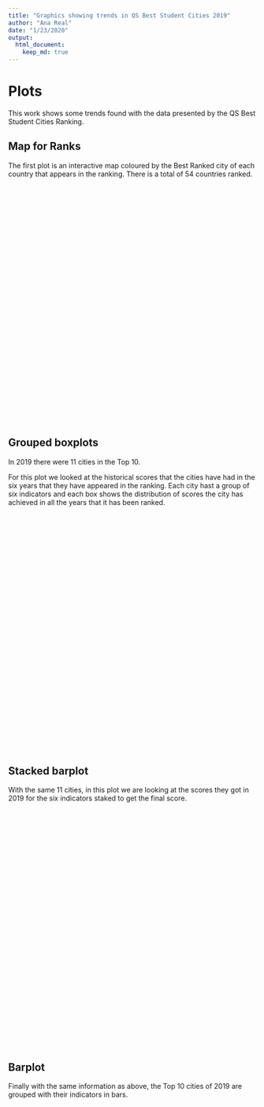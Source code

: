 ```yaml
---
title: "Graphics showing trends in QS Best Student Cities 2019"
author: "Ana Real"
date: "1/23/2020"
output: 
  html_document:
    keep_md: true
---
```




# Plots

This work shows some trends found with the data presented by the QS Best Student Cities Ranking.

## Map for Ranks

The first plot is an interactive map coloured by the Best Ranked city of each country that appears in the ranking. There is a total of 54 countries ranked.

<!--html_preserve--><div id="htmlwidget-8f0cd113e41cd00d3685" style="width:672px;height:480px;" class="plotly html-widget"></div>
<script type="application/json" data-for="htmlwidget-8f0cd113e41cd00d3685">{"x":{"visdat":{"2fa3d1bfb19":["function () ","plotlyVisDat"]},"cur_data":"2fa3d1bfb19","attrs":{"2fa3d1bfb19":{"alpha_stroke":1,"sizes":[10,100],"spans":[1,20],"z":{},"color":{},"text":{},"locations":{},"marker":{"line":{"color":"rgba(190,190,190,1)","width":0.5}},"inherit":true}},"layout":{"margin":{"b":40,"l":60,"t":25,"r":10},"mapType":"geo","scene":{"zaxis":{"title":"Rank"}},"geo":{"domain":{"x":[0,1],"y":[0,1]},"showframe":false,"showcoastlines":false,"projection":{"type":"Mercator"}},"hovermode":"closest","showlegend":false,"legend":{"yanchor":"top","y":0.5},"title":"Best Ranked City per Country in 2019, QS Best Student Cities"},"source":"A","config":{"showSendToCloud":false},"data":[{"colorbar":{"title":"Rank","ticklen":2,"len":0.5,"lenmode":"fraction","y":1,"yanchor":"top"},"colorscale":[["0","rgba(68,1,84,1)"],["0.0416666666666667","rgba(70,19,97,1)"],["0.0833333333333333","rgba(72,32,111,1)"],["0.125","rgba(71,45,122,1)"],["0.166666666666667","rgba(68,58,128,1)"],["0.208333333333333","rgba(64,70,135,1)"],["0.25","rgba(60,82,138,1)"],["0.291666666666667","rgba(56,93,140,1)"],["0.333333333333333","rgba(49,104,142,1)"],["0.375","rgba(46,114,142,1)"],["0.416666666666667","rgba(42,123,142,1)"],["0.458333333333333","rgba(38,133,141,1)"],["0.5","rgba(37,144,140,1)"],["0.541666666666667","rgba(33,154,138,1)"],["0.583333333333333","rgba(39,164,133,1)"],["0.625","rgba(47,174,127,1)"],["0.666666666666667","rgba(53,183,121,1)"],["0.708333333333333","rgba(79,191,110,1)"],["0.75","rgba(98,199,98,1)"],["0.791666666666667","rgba(119,207,85,1)"],["0.833333333333333","rgba(147,214,70,1)"],["0.875","rgba(172,220,52,1)"],["0.916666666666667","rgba(199,225,42,1)"],["0.958333333333333","rgba(226,228,40,1)"],["1","rgba(253,231,37,1)"]],"showscale":true,"z":[1,2,3,4,6,7,8,10,10,12,13,17,20,21,24,27,29,31,32,34,35,37,37,40,43,43,46,51,52,53,54,56,59,60,71,72,76,78,81,82,85,95,98,101,107,109,110,111,112,118,120,65,72,94],"text":["United Kingdom","Japan","Australia","Germany","Canada","France","Switzerland","South Korea","Hong Kong","United States","Austria","Taiwan","Singapore","Spain","Netherlands","New Zeland","Malaysia","Argentina","China","Russia","Czech Republic","Ireland","Sweden","Italy","Belgium","Hungary","Denmark","Poland","Portugal","Mexico","Chile","Finland","Thailand","United Arab Emirates","Turkey","Greece","Brazil","South Africa","India","Colombia","Philippines","Lithuania","Peru","Lebanon","Egypt","Indonesia","Latvia","Pakistan","Kazakhstan","Ukraine","Belarus","Norway","Saudi Arabia","Findland"],"locations":["GBR","JPN","AUS","DEU","CAN","FRA","CHE","0","HKG","USA","AUT","TWN","SGP","ESP","NLD","0","MYS","ARG","CHN","RUS","CZE","IRL","SWE","ITA","BEL","HUN","DNK","POL","PRT","MEX","CHL","FIN","THA","ARE","TUR","GRC","BRA","ZAF","IND","COL","PHL","LTU","PER","LBN","EGY","IDN","LVA","PAK","KAZ","UKR","BLR","NOR","SAU","0"],"marker":{"line":{"colorbar":{"title":"","ticklen":2},"cmin":1,"cmax":120,"colorscale":[["0","rgba(68,1,84,1)"],["0.0416666666666667","rgba(70,19,97,1)"],["0.0833333333333333","rgba(72,32,111,1)"],["0.125","rgba(71,45,122,1)"],["0.166666666666667","rgba(68,58,128,1)"],["0.208333333333333","rgba(64,70,135,1)"],["0.25","rgba(60,82,138,1)"],["0.291666666666667","rgba(56,93,140,1)"],["0.333333333333333","rgba(49,104,142,1)"],["0.375","rgba(46,114,142,1)"],["0.416666666666667","rgba(42,123,142,1)"],["0.458333333333333","rgba(38,133,141,1)"],["0.5","rgba(37,144,140,1)"],["0.541666666666667","rgba(33,154,138,1)"],["0.583333333333333","rgba(39,164,133,1)"],["0.625","rgba(47,174,127,1)"],["0.666666666666667","rgba(53,183,121,1)"],["0.708333333333333","rgba(79,191,110,1)"],["0.75","rgba(98,199,98,1)"],["0.791666666666667","rgba(119,207,85,1)"],["0.833333333333333","rgba(147,214,70,1)"],["0.875","rgba(172,220,52,1)"],["0.916666666666667","rgba(199,225,42,1)"],["0.958333333333333","rgba(226,228,40,1)"],["1","rgba(253,231,37,1)"]],"showscale":false,"color":"rgba(190,190,190,1)","width":0.5}},"type":"choropleth","geo":"geo","frame":null}],"highlight":{"on":"plotly_click","persistent":false,"dynamic":false,"selectize":false,"opacityDim":0.2,"selected":{"opacity":1},"debounce":0},"shinyEvents":["plotly_hover","plotly_click","plotly_selected","plotly_relayout","plotly_brushed","plotly_brushing","plotly_clickannotation","plotly_doubleclick","plotly_deselect","plotly_afterplot","plotly_sunburstclick"],"base_url":"https://plot.ly"},"evals":[],"jsHooks":[]}</script><!--/html_preserve-->

## Grouped boxplots

In 2019 there were 11 cities in the Top 10. 

For this plot we looked at the historical scores that the cities have had in the six years that they have appeared in the ranking. Each city hast a group of six indicators and each box shows the distribution of scores the city has achieved in all the years that it has been ranked.

<!--html_preserve--><div id="htmlwidget-c204afb4c068e36e7e3b" style="width:672px;height:480px;" class="plotly html-widget"></div>
<script type="application/json" data-for="htmlwidget-c204afb4c068e36e7e3b">{"x":{"visdat":{"2fa5d2ad2d7":["function () ","plotlyVisDat"]},"cur_data":"2fa5d2ad2d7","attrs":{"2fa5d2ad2d7":{"x":{},"y":{},"color":{},"alpha_stroke":1,"sizes":[10,100],"spans":[1,20],"type":"box"}},"layout":{"margin":{"b":40,"l":60,"t":25,"r":10},"boxmode":"group","title":"Top 10 cities of 2019 by QS BSC and their scores in the last 6 years","xaxis":{"domain":[0,1],"automargin":true,"title":"City","type":"category","categoryorder":"array","categoryarray":["Berlin","Hong Kong","London","Melbourne","Montreal","Munich","Paris","Seoul","Sydney","Tokyo","Zurich"]},"yaxis":{"domain":[0,1],"automargin":true,"title":"Score"},"hovermode":"closest","showlegend":true},"source":"A","config":{"showSendToCloud":false},"data":[{"fillcolor":"rgba(102,194,165,0.5)","x":["London","Tokyo","Melbourne","Munich","Berlin","Montreal","Paris","Zurich","Sydney","Seoul","Hong Kong","London","Tokyo","Melbourne","Montreal","Paris","Munich","Berlin","Zurich","Sydney","Seoul","Hong Kong","Montreal","Paris","London","Seoul","Melbourne","Berlin","Tokyo","Munich","Hong Kong","Sydney","Zurich","Paris","Melbourne","Tokyo","Sydney","London","Montreal","Hong Kong","Berlin","Seoul","Munich","Zurich","Paris","Melbourne","London","Sydney","Hong Kong","Tokyo","Montreal","Seoul","Zurich","Munich","Berlin","Paris","London","Sydney","Melbourne","Zurich","Hong Kong","Montreal","Munich","Berlin","Seoul","Tokyo"],"y":[100,83,69,54,50,57,81,63,65,95,74,100,84,68,57,93,54,49,63,64,93,72,59,98,100,96,70,50,84,55,74,65,65,96,67,81,63,100,61,72,49,88,53,64,96,69,100,65,74,79,63,87,61,54,49,95,100,86,89,78,94,85,70,69,93,92],"type":"box","name":"Rankings","marker":{"color":"rgba(102,194,165,1)","line":{"color":"rgba(102,194,165,1)"}},"line":{"color":"rgba(102,194,165,1)"},"xaxis":"x","yaxis":"y","frame":null},{"fillcolor":"rgba(252,141,98,0.5)","x":["London","Tokyo","Melbourne","Munich","Berlin","Montreal","Paris","Zurich","Sydney","Seoul","Hong Kong","London","Tokyo","Melbourne","Montreal","Paris","Munich","Berlin","Zurich","Sydney","Seoul","Hong Kong","Montreal","Paris","London","Seoul","Melbourne","Berlin","Tokyo","Munich","Hong Kong","Sydney","Zurich","Paris","Melbourne","Tokyo","Sydney","London","Montreal","Hong Kong","Berlin","Seoul","Munich","Zurich","Paris","Melbourne","London","Sydney","Hong Kong","Tokyo","Montreal","Seoul","Zurich","Munich","Berlin","Paris","London","Sydney","Melbourne","Zurich","Hong Kong","Montreal","Munich","Berlin","Seoul","Tokyo"],"y":[92,59,100,87,79,92,80,84,97,72,80,92,55,100,94,80,74,75,83,97,67,78,93,79,90,63,100,70,48,72,77,95,80,80,100,51,95,91,95,79,75,65,72,83,83,100,93,95,80,55,96,71,82,75,77,86,98,94,100,81,85,91,72,72,72,49],"type":"box","name":"Student.Mix","marker":{"color":"rgba(252,141,98,1)","line":{"color":"rgba(252,141,98,1)"}},"line":{"color":"rgba(252,141,98,1)"},"xaxis":"x","yaxis":"y","frame":null},{"fillcolor":"rgba(141,160,203,0.5)","x":["London","Tokyo","Melbourne","Munich","Berlin","Montreal","Paris","Zurich","Sydney","Seoul","Hong Kong","London","Tokyo","Melbourne","Montreal","Paris","Munich","Berlin","Zurich","Sydney","Seoul","Hong Kong","Montreal","Paris","London","Seoul","Melbourne","Berlin","Tokyo","Munich","Hong Kong","Sydney","Zurich","Paris","Melbourne","Tokyo","Sydney","London","Montreal","Hong Kong","Berlin","Seoul","Munich","Zurich","Paris","Melbourne","London","Sydney","Hong Kong","Tokyo","Montreal","Seoul","Zurich","Munich","Berlin","Paris","London","Sydney","Melbourne","Zurich","Hong Kong","Montreal","Munich","Berlin","Seoul","Tokyo"],"y":[84,100,92,90,89,90,86,96,99,72,80,80,97,91,89,80,89,88,94,95,67,78,94,81,81,73,97,92,98,91,80,100,97,81,92,98,100,83,92,84,92,68,85,96,83,94,71,98,88,95,83,66,95,87,88,84,81,99,85,99,59,79,97,83,55,70],"type":"box","name":"Desirability","marker":{"color":"rgba(141,160,203,1)","line":{"color":"rgba(141,160,203,1)"}},"line":{"color":"rgba(141,160,203,1)"},"xaxis":"x","yaxis":"y","frame":null},{"fillcolor":"rgba(231,138,195,0.5)","x":["London","Tokyo","Melbourne","Munich","Berlin","Montreal","Paris","Zurich","Sydney","Seoul","Hong Kong","London","Tokyo","Melbourne","Montreal","Paris","Munich","Berlin","Zurich","Sydney","Seoul","Hong Kong","Montreal","Paris","London","Seoul","Melbourne","Berlin","Tokyo","Munich","Hong Kong","Sydney","Zurich","Paris","Melbourne","Tokyo","Sydney","London","Montreal","Hong Kong","Berlin","Seoul","Munich","Zurich","Paris","Melbourne","London","Sydney","Hong Kong","Tokyo","Montreal","Seoul","Zurich","Munich","Berlin","Paris","London","Sydney","Melbourne","Zurich","Hong Kong","Montreal","Munich","Berlin","Seoul","Tokyo"],"y":[93,100,88,80,80,78,88,90,86,89,85,93,100,86,80,88,78,80,90,84,92,78,80,88,94,96,86,79,100,80,81,85,85,87,91,100,87,96,75,83,73,92,77,82,96,94,100,94,82,94,78,94,77,71,68,95,95,90,90,84,96,71,72,75,87,91],"type":"box","name":"Employer.Activity","marker":{"color":"rgba(231,138,195,1)","line":{"color":"rgba(231,138,195,1)"}},"line":{"color":"rgba(231,138,195,1)"},"xaxis":"x","yaxis":"y","frame":null},{"fillcolor":"rgba(166,216,84,0.5)","x":["London","Tokyo","Melbourne","Munich","Berlin","Montreal","Paris","Zurich","Sydney","Seoul","Hong Kong","London","Tokyo","Melbourne","Montreal","Paris","Munich","Berlin","Zurich","Sydney","Seoul","Hong Kong","Montreal","Paris","London","Seoul","Melbourne","Berlin","Tokyo","Munich","Hong Kong","Sydney","Zurich","Paris","Melbourne","Tokyo","Sydney","London","Montreal","Hong Kong","Berlin","Seoul","Munich","Zurich","Paris","Melbourne","London","Sydney","Hong Kong","Tokyo","Montreal","Seoul","Zurich","Munich","Berlin","Paris","London","Sydney","Melbourne","Zurich","Hong Kong","Montreal","Munich","Berlin","Seoul","Tokyo"],"y":[22,53,27,62,67,43,41,43,22,41,54,25,54,33,47,38,67,71,42,23,44,53,56,38,18,37,18,73,36,68,47,12,34,62,49,63,44,16,57,57,82,56,81,44,54,40,28,36,63,62,60,54,55,72,74,57,41,38,40,62,69,65,78,83,62,61],"type":"box","name":"Affordability","marker":{"color":"rgba(166,216,84,1)","line":{"color":"rgba(166,216,84,1)"}},"line":{"color":"rgba(166,216,84,1)"},"xaxis":"x","yaxis":"y","frame":null},{"fillcolor":"rgba(255,217,47,0.5)","x":["London","Tokyo","Melbourne","Munich","Berlin","Montreal","Paris","Zurich","Sydney","Seoul","Hong Kong","London","Tokyo","Melbourne","Montreal","Paris","Munich","Berlin","Zurich","Sydney","Seoul","Hong Kong","Montreal","Paris","London","Seoul","Melbourne","Berlin","Tokyo","Munich","Hong Kong","Sydney","Zurich","Paris","Melbourne","Tokyo","Sydney","London","Montreal","Hong Kong","Berlin","Seoul","Munich","Zurich","Paris","Melbourne","London","Sydney","Hong Kong","Tokyo","Montreal","Seoul","Zurich","Munich","Berlin","Paris","London","Sydney","Melbourne","Zurich","Hong Kong","Montreal","Munich","Berlin","Seoul","Tokyo"],"y":[94,85,99,100,98,99,82,80,86,85,81,92,89,98,100,84,99,94,82,90,86,84,97,83,81,94,89,89,84,78,70,65,52,84,94,87,78,87,99,77,92,90,89,67,84,94,87,78,77,87,99,90,67,89,92,84,87,78,94,67,77,99,89,92,90,87],"type":"box","name":"Student.View","marker":{"color":"rgba(255,217,47,1)","line":{"color":"rgba(255,217,47,1)"}},"line":{"color":"rgba(255,217,47,1)"},"xaxis":"x","yaxis":"y","frame":null}],"highlight":{"on":"plotly_click","persistent":false,"dynamic":false,"selectize":false,"opacityDim":0.2,"selected":{"opacity":1},"debounce":0},"shinyEvents":["plotly_hover","plotly_click","plotly_selected","plotly_relayout","plotly_brushed","plotly_brushing","plotly_clickannotation","plotly_doubleclick","plotly_deselect","plotly_afterplot","plotly_sunburstclick"],"base_url":"https://plot.ly"},"evals":[],"jsHooks":[]}</script><!--/html_preserve-->

## Stacked barplot

With the same 11 cities, in this plot we are looking at the scores they got in 2019 for the six indicators staked to get the final score. 

<!--html_preserve--><div id="htmlwidget-cb4286680d0a98f88634" style="width:672px;height:480px;" class="plotly html-widget"></div>
<script type="application/json" data-for="htmlwidget-cb4286680d0a98f88634">{"x":{"visdat":{"2fa25107b41":["function () ","plotlyVisDat"]},"cur_data":"2fa25107b41","attrs":{"2fa25107b41":{"x":{},"y":{},"color":{},"alpha_stroke":1,"sizes":[10,100],"spans":[1,20]}},"layout":{"margin":{"b":40,"l":60,"t":25,"r":10},"yaxis":{"domain":[0,1],"automargin":true,"title":"Scores"},"barmode":"stack","title":"QS Best Student Cities 2019 for the Top 10","xaxis":{"domain":[0,1],"automargin":true,"title":"City","type":"category","categoryorder":"array","categoryarray":["Berlin","Hong Kong","London","Melbourne","Montreal","Munich","Paris","Seoul","Sydney","Tokyo","Zurich"]},"hovermode":"closest","showlegend":true},"source":"A","config":{"showSendToCloud":false},"data":[{"x":["London","Tokyo","Melbourne","Munich","Berlin","Montreal","Paris","Zurich","Sydney","Seoul","Hong Kong"],"y":[100,83,69,54,50,57,81,63,65,95,74],"type":"bar","name":"Rankings","marker":{"color":"rgba(102,194,165,1)","line":{"color":"rgba(102,194,165,1)"}},"textfont":{"color":"rgba(102,194,165,1)"},"error_y":{"color":"rgba(102,194,165,1)"},"error_x":{"color":"rgba(102,194,165,1)"},"xaxis":"x","yaxis":"y","frame":null},{"x":["London","Tokyo","Melbourne","Munich","Berlin","Montreal","Paris","Zurich","Sydney","Seoul","Hong Kong"],"y":[92,59,100,87,79,92,80,84,97,72,80],"type":"bar","name":"Student.Mix","marker":{"color":"rgba(252,141,98,1)","line":{"color":"rgba(252,141,98,1)"}},"textfont":{"color":"rgba(252,141,98,1)"},"error_y":{"color":"rgba(252,141,98,1)"},"error_x":{"color":"rgba(252,141,98,1)"},"xaxis":"x","yaxis":"y","frame":null},{"x":["London","Tokyo","Melbourne","Munich","Berlin","Montreal","Paris","Zurich","Sydney","Seoul","Hong Kong"],"y":[84,100,92,90,89,90,86,96,99,72,80],"type":"bar","name":"Desirability","marker":{"color":"rgba(141,160,203,1)","line":{"color":"rgba(141,160,203,1)"}},"textfont":{"color":"rgba(141,160,203,1)"},"error_y":{"color":"rgba(141,160,203,1)"},"error_x":{"color":"rgba(141,160,203,1)"},"xaxis":"x","yaxis":"y","frame":null},{"x":["London","Tokyo","Melbourne","Munich","Berlin","Montreal","Paris","Zurich","Sydney","Seoul","Hong Kong"],"y":[93,100,88,80,80,78,88,90,86,89,85],"type":"bar","name":"Employer.Activity","marker":{"color":"rgba(231,138,195,1)","line":{"color":"rgba(231,138,195,1)"}},"textfont":{"color":"rgba(231,138,195,1)"},"error_y":{"color":"rgba(231,138,195,1)"},"error_x":{"color":"rgba(231,138,195,1)"},"xaxis":"x","yaxis":"y","frame":null},{"x":["London","Tokyo","Melbourne","Munich","Berlin","Montreal","Paris","Zurich","Sydney","Seoul","Hong Kong"],"y":[22,53,27,62,67,43,41,43,22,41,54],"type":"bar","name":"Affordability","marker":{"color":"rgba(166,216,84,1)","line":{"color":"rgba(166,216,84,1)"}},"textfont":{"color":"rgba(166,216,84,1)"},"error_y":{"color":"rgba(166,216,84,1)"},"error_x":{"color":"rgba(166,216,84,1)"},"xaxis":"x","yaxis":"y","frame":null},{"x":["London","Tokyo","Melbourne","Munich","Berlin","Montreal","Paris","Zurich","Sydney","Seoul","Hong Kong"],"y":[94,85,99,100,98,99,82,80,86,85,81],"type":"bar","name":"Student.View","marker":{"color":"rgba(255,217,47,1)","line":{"color":"rgba(255,217,47,1)"}},"textfont":{"color":"rgba(255,217,47,1)"},"error_y":{"color":"rgba(255,217,47,1)"},"error_x":{"color":"rgba(255,217,47,1)"},"xaxis":"x","yaxis":"y","frame":null}],"highlight":{"on":"plotly_click","persistent":false,"dynamic":false,"selectize":false,"opacityDim":0.2,"selected":{"opacity":1},"debounce":0},"shinyEvents":["plotly_hover","plotly_click","plotly_selected","plotly_relayout","plotly_brushed","plotly_brushing","plotly_clickannotation","plotly_doubleclick","plotly_deselect","plotly_afterplot","plotly_sunburstclick"],"base_url":"https://plot.ly"},"evals":[],"jsHooks":[]}</script><!--/html_preserve-->

## Barplot

Finally with the same information as above, the Top 10 cities of 2019 are grouped with their indicators in bars.

<!--html_preserve--><div id="htmlwidget-0377fe898746a47b515e" style="width:672px;height:480px;" class="plotly html-widget"></div>
<script type="application/json" data-for="htmlwidget-0377fe898746a47b515e">{"x":{"visdat":{"2fa3da6da38":["function () ","plotlyVisDat"]},"cur_data":"2fa3da6da38","attrs":{"2fa3da6da38":{"x":{},"y":{},"color":{},"alpha_stroke":1,"sizes":[10,100],"spans":[1,20]}},"layout":{"margin":{"b":40,"l":60,"t":25,"r":10},"title":"QS Best Student Cities 2019 for the Top 10","xaxis":{"domain":[0,1],"automargin":true,"title":"City","type":"category","categoryorder":"array","categoryarray":["Berlin","Hong Kong","London","Melbourne","Montreal","Munich","Paris","Seoul","Sydney","Tokyo","Zurich"]},"yaxis":{"domain":[0,1],"automargin":true,"title":"Score"},"hovermode":"closest","showlegend":true},"source":"A","config":{"showSendToCloud":false},"data":[{"x":["London","Tokyo","Melbourne","Munich","Berlin","Montreal","Paris","Zurich","Sydney","Seoul","Hong Kong"],"y":[100,83,69,54,50,57,81,63,65,95,74],"type":"bar","name":"Rankings","marker":{"color":"rgba(102,194,165,1)","line":{"color":"rgba(102,194,165,1)"}},"textfont":{"color":"rgba(102,194,165,1)"},"error_y":{"color":"rgba(102,194,165,1)"},"error_x":{"color":"rgba(102,194,165,1)"},"xaxis":"x","yaxis":"y","frame":null},{"x":["London","Tokyo","Melbourne","Munich","Berlin","Montreal","Paris","Zurich","Sydney","Seoul","Hong Kong"],"y":[92,59,100,87,79,92,80,84,97,72,80],"type":"bar","name":"Student.Mix","marker":{"color":"rgba(252,141,98,1)","line":{"color":"rgba(252,141,98,1)"}},"textfont":{"color":"rgba(252,141,98,1)"},"error_y":{"color":"rgba(252,141,98,1)"},"error_x":{"color":"rgba(252,141,98,1)"},"xaxis":"x","yaxis":"y","frame":null},{"x":["London","Tokyo","Melbourne","Munich","Berlin","Montreal","Paris","Zurich","Sydney","Seoul","Hong Kong"],"y":[84,100,92,90,89,90,86,96,99,72,80],"type":"bar","name":"Desirability","marker":{"color":"rgba(141,160,203,1)","line":{"color":"rgba(141,160,203,1)"}},"textfont":{"color":"rgba(141,160,203,1)"},"error_y":{"color":"rgba(141,160,203,1)"},"error_x":{"color":"rgba(141,160,203,1)"},"xaxis":"x","yaxis":"y","frame":null},{"x":["London","Tokyo","Melbourne","Munich","Berlin","Montreal","Paris","Zurich","Sydney","Seoul","Hong Kong"],"y":[93,100,88,80,80,78,88,90,86,89,85],"type":"bar","name":"Employer.Activity","marker":{"color":"rgba(231,138,195,1)","line":{"color":"rgba(231,138,195,1)"}},"textfont":{"color":"rgba(231,138,195,1)"},"error_y":{"color":"rgba(231,138,195,1)"},"error_x":{"color":"rgba(231,138,195,1)"},"xaxis":"x","yaxis":"y","frame":null},{"x":["London","Tokyo","Melbourne","Munich","Berlin","Montreal","Paris","Zurich","Sydney","Seoul","Hong Kong"],"y":[22,53,27,62,67,43,41,43,22,41,54],"type":"bar","name":"Affordability","marker":{"color":"rgba(166,216,84,1)","line":{"color":"rgba(166,216,84,1)"}},"textfont":{"color":"rgba(166,216,84,1)"},"error_y":{"color":"rgba(166,216,84,1)"},"error_x":{"color":"rgba(166,216,84,1)"},"xaxis":"x","yaxis":"y","frame":null},{"x":["London","Tokyo","Melbourne","Munich","Berlin","Montreal","Paris","Zurich","Sydney","Seoul","Hong Kong"],"y":[94,85,99,100,98,99,82,80,86,85,81],"type":"bar","name":"Student.View","marker":{"color":"rgba(255,217,47,1)","line":{"color":"rgba(255,217,47,1)"}},"textfont":{"color":"rgba(255,217,47,1)"},"error_y":{"color":"rgba(255,217,47,1)"},"error_x":{"color":"rgba(255,217,47,1)"},"xaxis":"x","yaxis":"y","frame":null}],"highlight":{"on":"plotly_click","persistent":false,"dynamic":false,"selectize":false,"opacityDim":0.2,"selected":{"opacity":1},"debounce":0},"shinyEvents":["plotly_hover","plotly_click","plotly_selected","plotly_relayout","plotly_brushed","plotly_brushing","plotly_clickannotation","plotly_doubleclick","plotly_deselect","plotly_afterplot","plotly_sunburstclick"],"base_url":"https://plot.ly"},"evals":[],"jsHooks":[]}</script><!--/html_preserve-->
